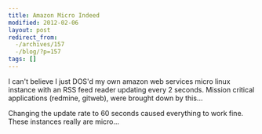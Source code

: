 ```yaml
---
title: Amazon Micro Indeed
modified: 2012-02-06
layout: post
redirect_from:
  -/archives/157
  -/blog/?p=157
tags: []
---
```



I can't believe I just DOS'd my own amazon web services micro linux instance with an RSS feed reader updating every 2 seconds. Mission critical applications (redmine, gitweb), were brought down by this...

Changing the update rate to 60 seconds caused everything to work fine. These instances really are micro...
